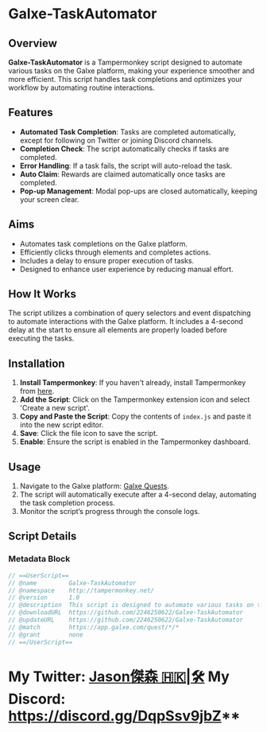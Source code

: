 # Galxe-TaskAutomator

## Overview
**Galxe-TaskAutomator** is a Tampermonkey script designed to automate various tasks on the Galxe platform, making your experience smoother and more efficient. This script handles task completions and optimizes your workflow by automating routine interactions.

## Features
- **Automated Task Completion**: Tasks are completed automatically, except for following on Twitter or joining Discord channels.
- **Completion Check**: The script automatically checks if tasks are completed.
- **Error Handling**: If a task fails, the script will auto-reload the task.
- **Auto Claim**: Rewards are claimed automatically once tasks are completed.
- **Pop-up Management**: Modal pop-ups are closed automatically, keeping your screen clear.

## Aims
- Automates task completions on the Galxe platform.
- Efficiently clicks through elements and completes actions.
- Includes a delay to ensure proper execution of tasks.
- Designed to enhance user experience by reducing manual effort.

## How It Works
The script utilizes a combination of query selectors and event dispatching to automate interactions with the Galxe platform. It includes a 4-second delay at the start to ensure all elements are properly loaded before executing the tasks.

## Installation

1. **Install Tampermonkey**: If you haven't already, install Tampermonkey from [here](https://www.tampermonkey.net/).
2. **Add the Script**: Click on the Tampermonkey extension icon and select 'Create a new script'.
3. **Copy and Paste the Script**: Copy the contents of `index.js` and paste it into the new script editor.
4. **Save**: Click the file icon to save the script.
5. **Enable**: Ensure the script is enabled in the Tampermonkey dashboard.

## Usage

1. Navigate to the Galxe platform: [Galxe Quests](https://app.galxe.com/quest/*/*).
2. The script will automatically execute after a 4-second delay, automating the task completion process.
3. Monitor the script’s progress through the console logs.

## Script Details

### Metadata Block
```javascript
// ==UserScript==
// @name         Galxe-TaskAutomator
// @namespace    http://tampermonkey.net/
// @version      1.0
// @description  This script is designed to automate various tasks on the Galxe platform, making your experience smoother and more efficient.
// @downloadURL  https://github.com/2246250622/Galxe-TaskAutomator
// @updateURL    https://github.com/2246250622/Galxe-TaskAutomator
// @match        https://app.galxe.com/quest/*/*
// @grant        none
// ==/UserScript==
```


# My Twitter: [Jason傑森 🇭🇰|🛠️](https://x.com/cheuk_baby)    My Discord: https://discord.gg/DqpSsv9jbZ**






